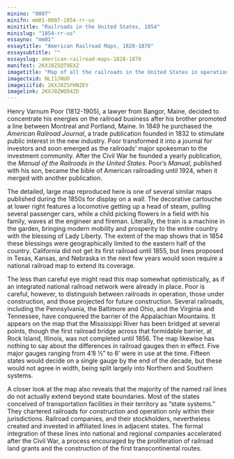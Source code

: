```yaml
---
minino: "0007"
minifn: mm01-0007-1854-rr-us
minititle: "Railroads in the United States, 1854"
minislug: "1854-rr-us"
essayno: "mm01"
essaytitle: "American Railroad Maps, 1828-1876"
essaysubtitle: ""
essayslug: american-railroad-maps-1828-1876
manifest: 2KXJ8ZSQT9EXZ
imagetitle: "Map of all the railroads in the United States in operation and progress"
imagectxid: NL11JNUO
imageiiifid: 2KXJ8ZSFHNZEV
imagelink: 2KXJ8ZWQ942D
---
```


Henry Varnum Poor (1812-1905), a lawyer from Bangor, Maine, decided to concentrate his energies on the railroad business after his brother promoted a line between Montreal and Portland, Maine. In 1849 he purchased the _American Railroad Journal_, a trade publication founded in 1832 to stimulate public interest in the new industry. Poor transformed it into a journal for investors and soon emerged as the railroads’ major spokesman to the investment community. After the Civil War he founded a yearly publication, the _Manual of the Railroads in the United States_. Poor’s _Manual_, published with his son, became the bible of American railroading until 1924, when it merged with another publication.

The detailed, large map reproduced here is one of several similar maps published during the 1850s for display on a wall. The decorative cartouche at lower right features a locomotive getting up a head of steam, pulling several passenger cars, while a child picking flowers in a field with his family, waves at the engineer and fireman. Literally, the train is a machine in the garden, bringing modern mobility and prosperity to the entire country with the blessing of Lady Liberty. The extent of the map shows that in 1854 these blessings were geographically limited to the eastern half of the country. California did not get its first railroad until 1855, but lines proposed in Texas, Kansas, and Nebraska in the next few years would soon require a national railroad map to extend its coverage.

The less than careful eye might read this map somewhat optimistically, as if an integrated national railroad network were already in place. Poor is careful, however, to distinguish between railroads in operation, those under construction, and those projected for future construction. Several railroads, including the Pennsylvania, the Baltimore and Ohio, and the Virginia and Tennessee, have conquered the barrier of the Appalachian Mountains. It appears on the map that the Mississippi River has been bridged at several points, though the first railroad bridge across that formidable barrier, at Rock Island, Illinois, was not completed until 1856. The map likewise has nothing to say about the differences in railroad gauges then in effect. Five major gauges ranging from 4’8 ½” to 6’ were in use at the time. Fifteen states would decide on a single gauge by the end of the decade, but these would not agree in width, being split largely into Northern and Southern systems.

A closer look at the map also reveals that the majority of the named rail lines do not actually extend beyond state boundaries. Most of the states conceived of transportation facilities in their territory as “state systems.” They chartered railroads for construction and operation only within their jurisdictions. Railroad companies, and their stockholders, nevertheless created and invested in affiliated lines in adjacent states. The formal integration of these lines into national and regional companies accelerated after the Civil War, a process encouraged by the proliferation of railroad land grants and the construction of the first transcontinental routes.
